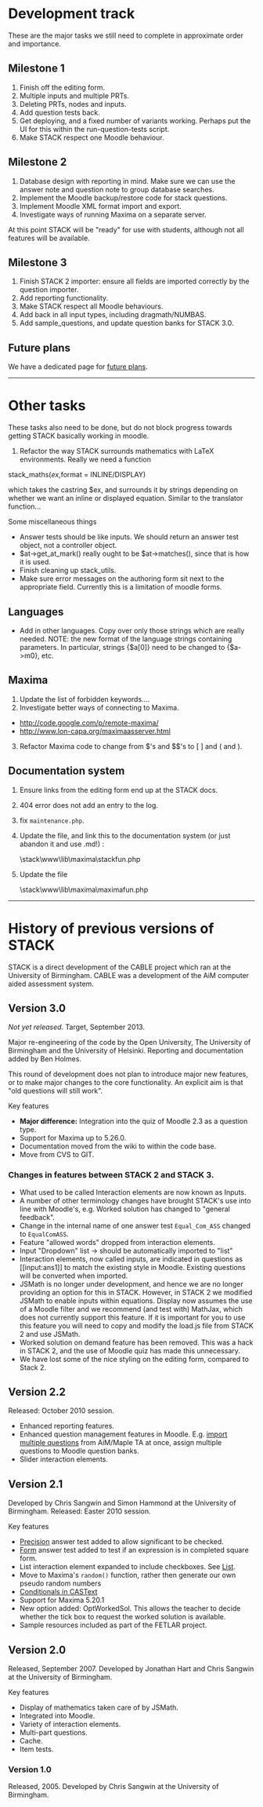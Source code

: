 # Development track

These are the major tasks we still need to complete in approximate order and importance.

## Milestone 1

1. Finish off the editing form.
 1. Multiple inputs and multiple PRTs.
 2. Deleting PRTs, nodes and inputs.
2. Add question tests back.
3. Get deploying, and a fixed number of variants working. Perhaps put the UI for this within the run-question-tests script.  
4. Make STACK respect one Moodle behaviour.

## Milestone 2

1. Database design with reporting in mind. Make sure we can use the answer note and question note to group database searches.
2. Implement the Moodle backup/restore code for stack questions. 
3. Implement Moodle XML format import and export. 
4. Investigate ways of running Maxima on a separate server. 

At this point STACK will be "ready" for use with students, although not all features will be available.

## Milestone 3

1. Finish STACK 2 importer: ensure all fields are imported correctly by the question importer.
2. Add reporting functionality.
3. Make STACK respect all Moodle behaviours.
4. Add back in all input types, including dragmath/NUMBAS.
5. Add sample_questions, and update question banks for STACK 3.0.

## Future plans 

We have a dedicated page for [future plans](Future_plans.md).

---
# Other tasks

These tasks also need to be done, but do not block progress towards getting STACK basically working in moodle.

1. Refactor the way STACK surrounds mathematics with LaTeX  environments.  Really we need a function 

stack_maths($ex,$format = INLINE/DISPLAY)

which takes the castring $ex, and surrounds it by strings  depending on whether we want an inline or displayed equation.   Similar to the translator function... 

Some miscellaneous things
* Answer tests should be like inputs. We should return an answer test object, not a controller object.
* $at->get_at_mark() really ought to be $at->matches(), since that is how it is used.
* Finish cleaning up stack_utils.
* Make sure error messages on the authoring form sit next to the appropriate field.  Currently this is a limitation of moodle forms.

## Languages

* Add in other languages.   Copy over only those strings which are really needed.  NOTE: the new format of the language strings containing parameters.  In particular, strings {$a[0]} need to be changed to {$a->m0}, etc.

## Maxima

1. Update the list of forbidden keywords....
2. Investigate better ways of connecting to Maxima.
  *  <http://code.google.com/p/remote-maxima/>
  *  <http://www.lon-capa.org/maximaasserver.html>
3. Refactor Maxima code to change from $'s and $$'s to \[ \] and \( and \).
  
## Documentation system

1. Ensure links from the editing form end up at the STACK docs.
2. 404 error does not add an entry to the log.   
3. fix `maintenance.php`.
4. Update the file, and link this to the documentation system (or just abandon it and use .md!) :

     \stack\www\lib\maxima\stackfun.php

4. Update the file

     \stack\www\lib\maxima\maximafun.php

---
# History of previous versions of STACK

STACK is a direct development of the CABLE project which ran at the University of Birmingham. CABLE was a development of the AiM computer aided assessment system.

## Version 3.0 

_Not yet released_.  Target, September 2013.

Major re-engineering of the code by the Open University, The  University of Birmingham and the University of Helsinki.  Reporting and documentation added by Ben Holmes. 

This round of development does not plan to introduce major new features, or to make major changes to the core functionality. An explicit aim is that "old questions will still work".  

Key features
* __Major difference:__ Integration into the quiz of Moodle 2.3 as a question type.
* Support for Maxima up to 5.26.0.
* Documentation moved from the wiki to within the code base.
* Move from CVS to GIT.

### Changes in features between STACK 2 and STACK 3.

* What used to be called Interaction elements are now known as Inputs.
* A number of other terminology changes have brought STACK's use into line with Moodle's, e.g. Worked solution has changed to "general feedback".
* Change in the internal name of one answer test `Equal_Com_ASS` changed to `EqualComASS`.
* Feature "allowed words" dropped from interaction elements. 
* Input "Dropdown" list -> should be automatically imported to "list"
* Interaction elements, now called inputs, are indicated in questions as 
    [[input:ans1]] 
  to match the existing style in Moodle.  Existing questions will be converted when imported.
* JSMath is no longer under development, and hence we are no longer providing an option for this in STACK.  However, in STACK 2 we modified JSMath to enable inputs within equations.  Display now assumes the use of a Moodle filter and we recommend (and test with) MathJax, which does not currently support this feature.  If it is important for you to use this feature you will need to copy and modify the load.js file from STACK 2 and use JSMath.
* Worked solution on demand feature has been removed.  This was a hack in STACK 2, and the use of Moodle quiz has made this unnecessary.
* We have lost some of the nice styling on the editing form, compared to Stack 2.

## Version 2.2 

Released: October 2010 session.

* Enhanced reporting features.
* Enhanced question management features in Moodle.  E.g. [import multiple questions](https://sourceforge.net/tracker/?func=detail&aid=2930512&group_id=119224&atid=683351)
  from AiM/Maple TA at once, assign multiple questions to Moodle question banks.
* Slider interaction elements.

## Version 2.1 

Developed by Chris Sangwin and Simon Hammond at the University of Birmingham.
Released: Easter 2010 session.

Key features

* [Precision](../Authoring/Answer_tests#Precision) answer test added to allow significant to be checked.
* [Form](../Authoring/Answer_tests#Form) answer test added to test if an expression is in completed square form.
* List interaction element expanded to include checkboxes.  See [List](../Authoring/Inputs.md#List).
* Move to Maxima's `random()` function, rather then generate our own pseudo random numbers
* [Conditionals in CASText](https://sourceforge.net/tracker/?func=detail&aid=2888054&group_id=119224&atid=683351)
* Support for Maxima 5.20.1
* New option added: OptWorkedSol.  This allows the teacher to decide whether the tick box to request the worked solution is available.
* Sample resources included as part of the FETLAR project.


## Version 2.0 

Released, September 2007.  Developed by Jonathan Hart and Chris Sangwin at the University of Birmingham. 

Key features 

* Display of mathematics taken care of by JSMath. 
* Integrated into Moodle. 
* Variety of interaction elements. 
* Multi-part questions.
* Cache. 
* Item tests. 

### Version 1.0 

Released, 2005.  Developed by Chris Sangwin at the University of Birmingham.

